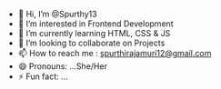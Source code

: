 - 👋 Hi, I’m @Spurthy13
- 👀 I’m interested in Frontend Development
- 🌱 I’m currently learning HTML, CSS & JS
- 💞️ I’m looking to collaborate on Projects
- 📫 How to reach me : spurthirajamuri12@gmail.com
- 😄 Pronouns: ...She/Her
- ⚡ Fun fact: ... 

<!---
Spurthy13/Spurthy13 is a ✨ special ✨ repository because its `README.md` (this file) appears on your GitHub profile.
You can click the Preview link to take a look at your changes.
--->
